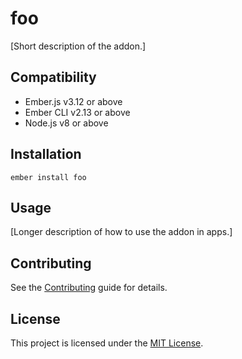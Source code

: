 foo
==============================================================================

[Short description of the addon.]


Compatibility
------------------------------------------------------------------------------

* Ember.js v3.12 or above
* Ember CLI v2.13 or above
* Node.js v8 or above


Installation
------------------------------------------------------------------------------

```
ember install foo
```


Usage
------------------------------------------------------------------------------

[Longer description of how to use the addon in apps.]


Contributing
------------------------------------------------------------------------------

See the [Contributing](CONTRIBUTING.md) guide for details.


License
------------------------------------------------------------------------------

This project is licensed under the [MIT License](LICENSE.md).
